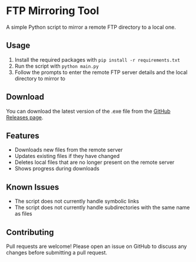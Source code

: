 # FTP Mirroring Tool

A simple Python script to mirror a remote FTP directory to a local one.

## Usage

1. Install the required packages with `pip install -r requirements.txt`
2. Run the script with `python main.py`
3. Follow the prompts to enter the remote FTP server details and the local directory to mirror to

## Download

You can download the latest version of the .exe file from the [GitHub Releases page](https://github.com/khangklj/auto_sync_ftp_client/releases).

## Features

- Downloads new files from the remote server
- Updates existing files if they have changed
- Deletes local files that are no longer present on the remote server
- Shows progress during downloads

## Known Issues

- The script does not currently handle symbolic links
- The script does not currently handle subdirectories with the same name as files

## Contributing

Pull requests are welcome! Please open an issue on GitHub to discuss any changes before submitting a pull request.
